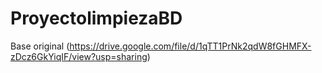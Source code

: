 # ProyectolimpiezaBD
Base original (https://drive.google.com/file/d/1qTT1PrNk2qdW8fGHMFX-zDcz6GkYiqIF/view?usp=sharing)
